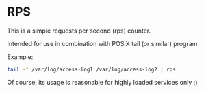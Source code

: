 RPS
===
This is a simple requests per second (rps) counter.

Intended for use in combination with POSIX tail (or similar) program.

Example:
```bash
tail -f /var/log/access-log1 /var/log/access-log2 | rps
```

Of course, its usage is reasonable for highly loaded services only ;)
